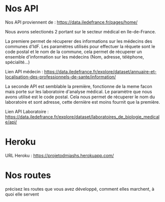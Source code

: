 
# Nos API
Nos API proviennent de : https://data.iledefrance.fr/pages/home/ 

Nous avons selectionés 2 portant sur le secteur médical en Ile-de-France.

La premiere permet de récuperer des informations sur les médecins des communes d'IdF. 
Les paramètres utilisés pour effectuer la rêquete sont le code postal et le nom de la commune, cela permet de récuperer un ensemble d'information sur les médecins (Nom, adresse, téléphone, spécialité...)

Lien API médecin : https://data.iledefrance.fr/explore/dataset/annuaire-et-localisation-des-professionnels-de-sante/information/

La seconde API est semblable  la première, fonctionne de la meme facon mais porte sur les laboratoire d'analyse médical. Le paramètre que nous avons utilisé est le code postal.
Cela nous permet de récuperer le nom du laboratoire et sont adresse, cette dernière est moins fournit que la première.

Lien API Laboratoire : https://data.iledefrance.fr/explore/dataset/laboratoires_de_biologie_medicale/api/


# Heroku

URL Heroku : https://projetodmiashs.herokuapp.com/

# Nos routes


précisez les routes que vous avez développé, comment elles marchent, à quoi elle servent



